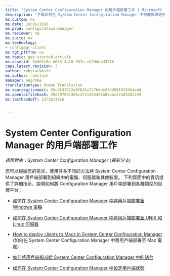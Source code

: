 ```yaml
---
title: "System Center Configuration Manager 的用戶端部署工作 | Microsoft Docs"
description: "了解如何在 System Center Configuration Manager 中部署與設定用戶端。"
ms.custom: na
ms.date: 10/06/2016
ms.prod: configuration-manager
ms.reviewer: na
ms.suite: na
ms.technology:
- configmgr-client
ms.tgt_pltfrm: na
ms.topic: get-started-article
ms.assetid: 54dd2e8e-66f3-4a10-987a-ed7dde4d32f6
caps.latest.revision: 3
author: robstackmsft
ms.author: robstack
manager: angrobe
translationtype: Human Translation
ms.sourcegitcommit: 55c953f312a9fb31e7276dde2fdd59f8183b4e4d
ms.openlocfilehash: 39a797891386c3711263451b05aaca7a02d42239
ms.lasthandoff: 12/16/2016


---
```

# <a name="client-deployment-tasks-for-system-center-configuration-manager"></a>System Center Configuration Manager 的用戶端部署工作

*適用對象：System Center Configuration Manager (最新分支)*

您可以根據您的需求，使用許多不同的方法將 System Center Configuration Manager 用戶端部署到組織中的電腦、伺服器和其他裝置。 下列頁面中的資訊提供了詳細指示，說明如何將 Configuration Manager 用戶端部署到各種類型的目標平台：  

-   [如何在 System Center Configuration Manager 中將用戶端部署至 Windows 電腦](../../../core/clients/deploy/deploy-clients-to-windows-computers.md)  

-   [如何在 System Center Configuration Manager 中將用戶端部署至 UNIX 和 Linux 伺服器](../../../core/clients/deploy/deploy-clients-to-unix-and-linux-servers.md)  

-   [How to deploy clients to Macs in System Center Configuration Manager](../../../core/clients/deploy/deploy-clients-to-macs.md) (如何在 System Center Configuration Manager 中將用戶端部署至 Mac 電腦)  

-   [如何將用戶端指派給 System Center Configuration Manager 中的站台](../../../core/clients/deploy/assign-clients-to-a-site.md)  

-   [如何在 System Center Configuration Manager 中設定用戶端狀態](../../../core/clients/deploy/configure-client-status.md)  

